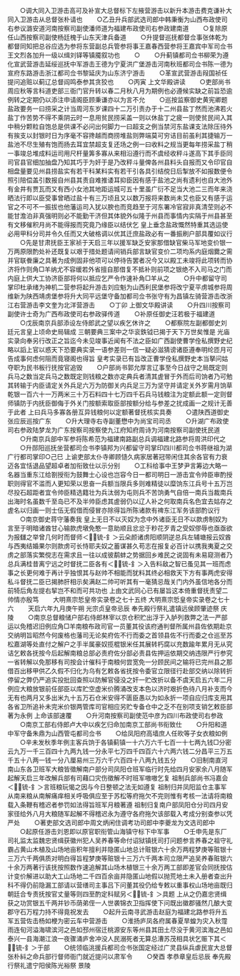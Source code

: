 <!-- { "loadSidebar": true } -->
　　○调大同入卫游击高可及补宣大总督标下左掖营游击以新升本游击费克谦补大同入卫游击从总督张朴请也
　　○乙丑升兵部武选司郎中韩秉衡为山西布政使司右参议潞安道河南按察司副使潘师道为福建布政使司右参政建南道
　　○复除原任山西按察司副使杨廷槐于山东天津兵备道
　　○升提督巡抚都督佥事张体乾为都督同知把总谷应选为参将东营副总兵管参将事王嘉春西营参将王嘉宾中军司佥书王文烈各加升一级以缉刘铎等镇魇叙功也
　　○
　　○升蓟镇都司佥书柳荣为遵化宣武营游击延绥巡抚中军游击王德为宁夏洪广堡游击河南秋班都司佥书陈一德为宣府东路游击浙江都司佥书黎延庆为山东济宁游击
　　○革宣武营游击叚国祯任提问追赃以蓟辽总督阎鸣泰参其贪狡也
　　○丙寅  上文华殿讲读
　　○吏部尚书周应秋等言科道吏部三衙门官升转以春二月秋八月为期例也必遵候实缺之前旨恐逾例转之定期仍以添注申请阁臣顾秉谦亦以为言不允
　　○巡按监察御史黄宪卿题盐政要务一曰捞采之计当周河东岁课四十二万引责办于十二州县盐丁然而池沸若火盐丁作苦势不得不乘阴云时一息用贫民捞采盖一则以休盐丁之疲一则使贫民间入其中稍分颗粒自饱总是供课不必问出何脚力一曰超支之例当禁河东盐课支法除压待外有挨支以封银时日为序毫不容搀越而商捞堆盐则弊端莫可穷诘目前虽利其捷输万一盐池不尽生殖有饱而扬去耳宜禁超支复还场之例一曰收料之规当更每年捞采盐丁稍一事竣总堆成料运司用尺杆量筭多寡从来相沿遵行而不虞经收秤斗遂高下其手臣同司官县官细加抽盘乃知其巧于为奸于是乃改秤斗量俾各州县料头自报而又令印官自相盘量要见州县捞盐实有若干科某料实有若干引各具引结傥日后掣放不如报数便令照引陪偿盖引数报自州县其责自难推诿耳抑臣因有感于盐池之尚有遗利也自大池外有金井有贾瓦而又有西小女池其地距运城可五十里虽广衍不足当大池二三而年来浇晒法行即以臣受事曾晒过盐十有三万顷且又以数万报将来数尚未艾也臣又有感于运官之不可不一振拔也他藩运司入犹以腴也而竞趋至于河东署冷官寂非真清茔则必不能甘澹泊非真强明则必不能勤干济但其体貌外似隆于州县而事情内实隔于州县甚至有文移催积月尚不能得报而究竟乃缘臣以结伏乞  皇上垂念盐政慨然特重其选运使必用甲科分司并令久任而又大破格调以优其迁庶盐政必有一番振刷户部具覆如议行
　　○先是甘肃抚臣王家祯于天启三年以援军缺乏安家那借缺官柴马军地变价银一万两原限酌处补还既复以艰于措处题请间销兵部言缺官变价二项均系内庭烟爨之需并官联餋廉之具著为成例固非他项可以停待告罢者况今又以殿工未竣将此项转而协济将作则角□羊纳尤不容缓若外省擅自那借复不抵补则前项之银绝不入司马之门而内庭上供大工协济臣部将何以抵应乞严令作速补角□羊从之
　　○升中都留守司掌印杜承绪为神机二营参将起升游击刘应魁为山西利民堡参将改宁夏平虏城参将周维新为陕西靖虏堡参将升大同平远堡守备加都司佥书张守有为昌镇左骑营游击改浙江右营游击李文奎为北洋营游击
　　○丁卯  上御文华殿讲读
　　○升四川按察司副使许士奇为广西布政使司右参政驿传道
　　○补原任御史汪若极于福建道
　　○戊辰南京兵部添设左侍郎武之望以疾乞休许之
　　○都察院左副都御史刘廷元言皇上顷命史局辑成  三朝要典三案中之华衮鉄钺已揭于天下万世矣惟是  光庙实录向奉另行改正之旨迄今未见竣事近闻有不法之臣如广西副使曹学佺私撰野史纪略以謟上官以惑天下恐要典实录一语参差则一信一疑必滋猜谤诸臣遵奉明纶匝月可告成事何虑何阻而竟寝阁也得旨  皇考实录已有旨改正曹学佺私撰野史本当拏问姑夺职为民书板行抚按官追毁
　　○户部尚书郭允厚言辽事至今日战守之局既定则兵马之数当定兵马之数既定则钱粮之数亦定典兵者清其虗冒于外而后司饷者乃可勉其转输于内臣请定关外兵足六万为防御关内兵足三万为坚守并请定关外岁需月饷草乾银一百六十一万两米三十万石料四十七万四千石兵马钱粮注为定额此额一定则督师镇防于内抚臣御侮于外关门按额索取臣部按额分给与参差之扰成画一之规计无善于此者  上曰兵马多寡各册互异钱粮何以定额著督抚核实具奏
　　○遣陕西道御史张应辰巡按广东
　　○升大理寺右寺副董懋中为尚宝司司丞
　　○升湖广布政使司右参政陆梦龙为广东按察司按察使九江府知府周诗为河南按察司副使抚民道
　　○升南京兵部中军参将陈希范为福建南路副总兵调福建北路参将周洪印代之
　　○升郧阳巡抚坐营都司佥书李镇邦为兴都留守司掌印四川都司佥书蒋继祖为湖广行都司掌印○己巳  上谕吏部太仆寺卿顾慥久病家居著冠带闲住其余各官有力衰迈各宜恬退品望超卓者加衔致仕以示分别
　　○工科给事中王梦尹言筹边大略一名器当重东江给劄授衔为鼓舞士心设也岂容今日一都司明日一游击宜令帅臣审酌授职则得官不滥而人更知荣以思奋一兵额当限兵多则难精徒以糜饷东江兵号十五万岂尽投石超距者宜令帅臣精选籍壮为兵汰弱为屯则兵不苦饷勇气自倍一南兵当裁南兵出海时名虽数千至岛已不及半帅臣虑其虗弱仍以辽人补之何取南兵名色宜去姑存之虗名以归画一则士伍无假借而侵冒亦除得旨所陈诸款有禆东江军务该部酌议行
　　○南京御史蒋守藩奏我  皇上无日不以灭奴为念中外诸臣无日不以款虏制奴为言至于明暗诸酋甘心输款虎墩免憨一意助顺且忿忿于粆花歹青之受奴僇辱也亟亟欲为报讎之举曾几何时而督师＜锍-釒＞云朵颜诸虏阳顺阴逆总兵左辅塘报云奴酋与西夷结婚果尔则款虏可长恃耶夫奴之蓄谋甚久苟志在报复必百计以携我夷夏之交虏之部落实繁傥志在需求且一往以成彼鹬蚌之势据回乡难民之说固有未易窥测者乃总兵满桂昔离宁远之时督抚二臣各有＜锍-釒＞入告料敌之智已蚤见其一班而虑事之长更何难于再计乎独恨其与赵帅不相能而犹料其终必相救天下方有事两虎安得私斗督抚二臣已揭肺肝相示矣满赵二帅可听其有一毫猜忌哉关门内外虽信地各分而前犄后角左提右挈岂不和而可共功也  上由文武同心已有屡旨这本倚重督抚责望二帅情亦殷笃
　　大明熹宗悊皇帝实录卷之七十五终
大明熹宗悊皇帝实录卷之七十六
　　天启六年九月庚午朔  光宗贞皇帝忌辰  奉先殿行祭礼遣镇远侯顾肇迹祭  庆陵
　　○南京总督粮储户部右侍郎林宰以京仓积贮出浮于入胪列救弊之法一严部运以免稽迟旧例应角□羊南粮布政司官一员董其役该府通判督所属州县佐依期赴京交纳明旨昭然今何废格也藩司无论矣府佐不行而委之首领县佐不行而委之仓巡至苏松嘉湖等处直付之解户之手半属豪奴揽棍银米任其展转朽腐以充数踰年累月无从究诘乞敕各抚按今后起解南粮总部必责府佐分部必责县佐押运依期交纳违限严行参究一省转解以免那移有司按会计催科于南粮何尝宽免一分顾民间之输将已完州县之那借百出移甲供乙久假不归化为乌有乞敕各省抚按令委官立限径行赴部交纳以除转折停留之弊仍严追实投批回查照以防解官侵没之奸一贮改折以备不虞天启五六年二月例应大粮放银前任部臣以库贮空虚米价腾涌改支本色以济时艰折色待八月补支而今无有也两月又多出米九十五万石仓米安得不匮臣愚以为如永折一项自应归库支用其各省卫所追补未完米价银两管库司官相应另贮专备仓中之乏不在别项支销乞敕臣部著为永例  上命该部速覆
　　○升河南按察司副使范中彦为四川布政使司右参政
　　○南京工部右侍郎卢大中以疾乞归命加南京工部尚书衔致仕
　　○升阳和道中军守备朱鼎为山西管屯都司佥书
　　○给凤阳府高墙庶人任欥等子女衣粮如例
　　○辛未发秋季年例主客兵饷于各镇蓟镇一十六万六千七百一十七两九钱□分密云九万一千三百四十九两九钱一分永平七万四千四百六十六两六钱二分昌平三万五千五十八两一钱一分八厘易州三万六千六百四十八两九钱五分
　　○旧制南直河南山东各卫班军大粮皆徵解南户部分司凤阳仓班军临行时先给四月安家余八月随军起解天启三年改解兵部有司藉口灾伤徵解不时班军嗷嗷乞复  祖制兵部尚书冯嘉会＜锍-釒＞言班粮玩愒之因与今日整顿之法无如遵复  祖制归并凤阳监仓主事军从南来粮从南解痛痒相关呼吸俱应至于苏松等府拖欠不完则惟有考核一法请将南粮载入条鞭有稽迟者参罚如法得旨班军月粮著遵  祖制归复南户部凤阳仓分司四月安家径给外八月大粮随军起解不得稽迟永为遵守各府拖欠该部载入考成分别查参以凭严处
　　○著吏部文选司郎中周文炳闲住调考功司郎中李夔龙为文选司郎中
　　○起原任游击刘恩即以原官职衔管山海镇守标下中军事
　　○壬申先是东厂司礼监太监魏忠贤缉获徽州犯人吴养春等命付诏狱镇抚司打问题参言养春之祖守礼霸占黄山木植及山场地亩积年擅利并隐匿山地总计赃银六十余万两程梦庚等赃银十三万六千两俱质对明白得旨程梦庚等赃银十三万六千两本司立限严追吴养春赃银六十余万两著行该抚按照数作速追解其山场木植银三十余万两工部即差官会同抚按估计变价解进以助大工山场地二千四百余亩并隐匿山地假以抛荒地土未入册者查出升科不得仍前隐漏工部请以营缮司主事吕下问董其役仍给专敕以重事权山场地亩既归朝廷合专责抚按官丈量等则四至酌定科赋另＜锍-釒＞具题  上从之仍嘉忠贤缉获之功赏银五千两并钞币荫弟侄一人世袭锦衣卫指挥使下问既出徽郡骚然几酿大变郡守石万程力持不得竟祝发去
　　○起升云南寻武游击赵庭为福建北路参将升五军五营佐击杨如楩为密云车中营游击
　　○淮扬庐凤各府属春夏旱蝗为灾入秋霪雨连旬河溢海啸滨河之邑如邳州宿迁桃源安东等州县其田土尽没于黄河滨海之邑如泰兴一县海潮江浪一夜骤涌庐舍冲没人民溺死者无算总漕苏茂相具状乞赈下其＜锍-釒＞于部
　　○统领临洮援兵都司佥书张国定经过广灵县纵兵虐民宣大总督张朴紏之命兵部行督师衙门就近提问以肃军令
　　○癸酉  孝恭章皇后忌辰  奉先殿行祭礼遣宁阳侯陈光裕祭  景陵
